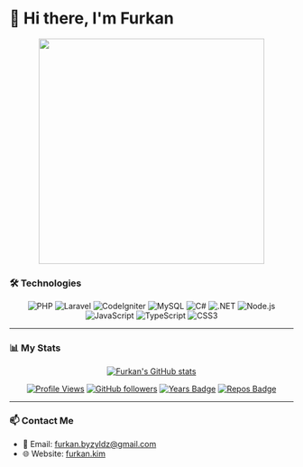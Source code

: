 # 👋 Hi there, I'm Furkan

<div align="center">
  <img src="https://media.giphy.com/media/xUPGcEliCc7bETyfO8/giphy.gif" width="400"/>
</div>

### 🛠️ Technologies

<div align="center">

![PHP](https://img.shields.io/badge/PHP-777BB4?style=for-the-badge&logo=php&logoColor=white)
![Laravel](https://img.shields.io/badge/Laravel-FF2D20?style=for-the-badge&logo=laravel&logoColor=white)
![CodeIgniter](https://img.shields.io/badge/CodeIgniter-EF4223?style=for-the-badge&logo=codeigniter&logoColor=white)
![MySQL](https://img.shields.io/badge/MySQL-4479A1?style=for-the-badge&logo=mysql&logoColor=white)
![C#](https://img.shields.io/badge/C%23-239120?style=for-the-badge&logo=c-sharp&logoColor=white)
![.NET](https://img.shields.io/badge/.NET-512BD4?style=for-the-badge&logo=dotnet&logoColor=white)
![Node.js](https://img.shields.io/badge/Node.js-339933?style=for-the-badge&logo=nodedotjs&logoColor=white)
![JavaScript](https://img.shields.io/badge/JavaScript-F7DF1E?style=for-the-badge&logo=javascript&logoColor=black)
![TypeScript](https://img.shields.io/badge/TypeScript-007ACC?style=for-the-badge&logo=typescript&logoColor=white)
![CSS3](https://img.shields.io/badge/CSS3-1572B6?style=for-the-badge&logo=css3&logoColor=white)

</div>

---

### 📊 My Stats

<div align="center">

[![Furkan's GitHub stats](https://github-readme-stats.vercel.app/api?username=Shitric&show_icons=true&theme=vision-friendly-dark)](https://github.com/anuraghazra/github-readme-stats)

<div align="center">
  
[![Profile Views](https://komarev.com/ghpvc/?username=Shitric&color=blueviolet&style=for-the-badge)](https://github.com/Shitric)
[![GitHub followers](https://img.shields.io/github/followers/Shitric?style=for-the-badge&logo=github)](https://github.com/Shitric?tab=followers)
[![Years Badge](https://badges.pufler.dev/years/Shitric?style=for-the-badge)](https://github.com/Shitric)
[![Repos Badge](https://badges.pufler.dev/repos/Shitric?style=for-the-badge)](https://github.com/Shitric?tab=repositories)

</div>

</div>

---

### 📫 Contact Me

- 📧 Email: furkan.byzyldz@gmail.com
- 🌐 Website: [furkan.kim](https://furkan.kim)